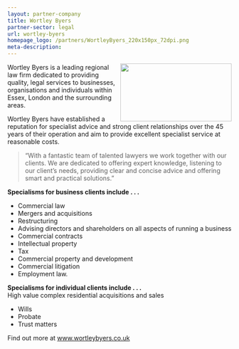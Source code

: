 ```yaml
---
layout: partner-company
title: Wortley Byers
partner-sector: legal
url: wortley-byers
homepage_logo: /partners/WortleyByers_220x150px_72dpi.png
meta-description:
---
```


<p><img alt="" src="//images-investessex.firebaseapp.com/uploads/about/Wortley_Byers_New_Logo_0914_.jpg" style="float:right; height:130px; width:250px" />Wortley Byers is a leading regional law firm dedicated to providing quality, legal services to businesses, organisations and individuals within Essex, London and the surrounding areas.</p><p>Wortley Byers have established a reputation for specialist advice and strong client relationships over the 45 years of their operation and aim to provide excellent specialist service at reasonable costs.</p><blockquote><p>&ldquo;With a fantastic team of talented lawyers we work together with our clients. We are dedicated to offering expert knowledge, listening to our client&rsquo;s needs, providing clear and concise advice and offering smart and practical solutions.&rdquo;</p></blockquote><p><strong>Specialisms for business clients include . . .</strong></p><ul><li>Commercial law</li><li>Mergers and acquisitions</li><li>Restructuring</li><li>Advising directors and shareholders on all aspects of running a business</li><li>Commercial contracts</li><li>Intellectual property</li><li>Tax</li><li>Commercial property and development</li><li>Commercial litigation</li><li>Employment law.</li></ul><p><strong>Specialisms for individual clients include . . .</strong><br />High value complex residential acquisitions and sales</p><ul><li>Wills</li><li>Probate</li><li>Trust matters</li></ul><p>Find out more at&nbsp;<a href="http://www.wortleybyers.co.uk" target="_blank">www.wortleybyers.co.uk</a></p>